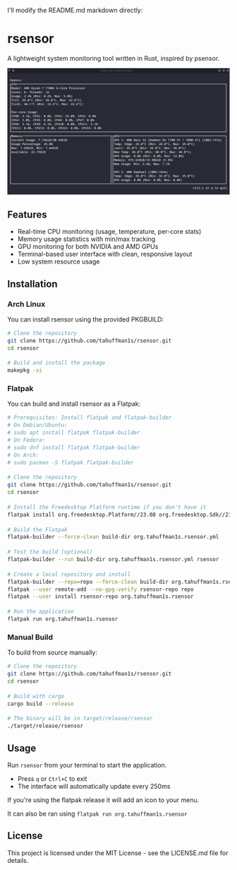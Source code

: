 I'll modify the README.md markdown directly:

# rsensor

A lightweight system monitoring tool written in Rust, inspired by psensor.

![screenshot](assets/screenshots/screenshot.png)
## Features

- Real-time CPU monitoring (usage, temperature, per-core stats)
- Memory usage statistics with min/max tracking
- GPU monitoring for both NVIDIA and AMD GPUs
- Terminal-based user interface with clean, responsive layout
- Low system resource usage

## Installation

### Arch Linux

You can install rsensor using the provided PKGBUILD:

```bash
# Clone the repository
git clone https://github.com/tahuffman1s/rsensor.git
cd rsensor

# Build and install the package
makepkg -si
```

### Flatpak

You can build and install rsensor as a Flatpak:

```bash
# Prerequisites: Install flatpak and flatpak-builder
# On Debian/Ubuntu:
# sudo apt install flatpak flatpak-builder
# On Fedora:
# sudo dnf install flatpak flatpak-builder
# On Arch:
# sudo pacman -S flatpak flatpak-builder

# Clone the repository
git clone https://github.com/tahuffman1s/rsensor.git
cd rsensor

# Install the Freedesktop Platform runtime if you don't have it
flatpak install org.freedesktop.Platform//23.08 org.freedesktop.Sdk//23.08

# Build the Flatpak
flatpak-builder --force-clean build-dir org.tahuffman1s.rsensor.yml

# Test the build (optional)
flatpak-builder --run build-dir org.tahuffman1s.rsensor.yml rsensor

# Create a local repository and install
flatpak-builder --repo=repo --force-clean build-dir org.tahuffman1s.rsensor.yml
flatpak --user remote-add --no-gpg-verify rsensor-repo repo
flatpak --user install rsensor-repo org.tahuffman1s.rsensor

# Run the application
flatpak run org.tahuffman1s.rsensor
```

### Manual Build

To build from source manually:

```bash
# Clone the repository
git clone https://github.com/tahuffman1s/rsensor.git
cd rsensor

# Build with cargo
cargo build --release

# The binary will be in target/release/rsensor
./target/release/rsensor
```

## Usage

Run `rsensor` from your terminal to start the application.

- Press `q` or `Ctrl+C` to exit
- The interface will automatically update every 250ms

If you're using the flatpak release it will add an icon to your menu.

It can also be ran using `flatpak run org.tahuffman1s.rsensor`

## License

This project is licensed under the MIT License - see the LICENSE.md file for details.
